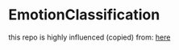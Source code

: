 # EmotionClassification


this repo is highly influenced (copied) from: <a href="https://github.com/rohitsingh02/kaggle-feedback-english-language-learning-1st-place-solution">here</a> <href >
